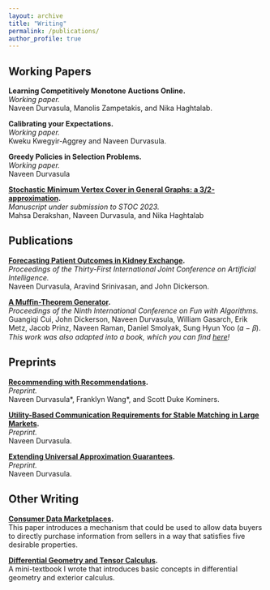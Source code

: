 ```yaml
---
layout: archive
title: "Writing"
permalink: /publications/
author_profile: true
---
```


## Working Papers

**Learning Competitively Monotone Auctions Online.**<br/>_Working paper._<br/> Naveen Durvasula, Manolis Zampetakis, and Nika Haghtalab.

**Calibrating your Expectations.**<br/>_Working paper._<br/> Kweku Kwegyir-Aggrey and Naveen Durvasula.

**Greedy Policies in Selection Problems.**<br/>_Working paper._ <br/> Naveen Durvasula

**[Stochastic Minimum Vertex Cover in General Graphs: a 3/2-approximation](https://people.eecs.berkeley.edu/~nika/pubs/stochasticVC.pdf).**<br/>_Manuscript under submission to STOC 2023._ <br/> Mahsa Derakshan, Naveen Durvasula, and Nika Haghtalab

## Publications

**[Forecasting Patient Outcomes in Kidney Exchange](https://www.cs.umd.edu/~srin/PDF/2022/2022-ijcai-kidney-exchange-longer.pdf).**<br/>_Proceedings of the Thirty-First International Joint Conference on Artificial Intelligence._ <br/> Naveen Durvasula, Aravind Srinivasan, and John Dickerson.

**[A Muffin-Theorem Generator](https://drops.dagstuhl.de/opus/volltexte/2018/8806/pdf/LIPIcs-FUN-2018-15.pdf).**<br/>_Proceedings of the Ninth International Conference on Fun with Algorithms._ <br/> Guangiqi Cui, John Dickerson, Naveen Durvasula, William Gasarch, Erik Metz, Jacob Prinz, Naveen Raman, Daniel
Smolyak, Sung Hyun Yoo (𝛼 − 𝛽). _This work was also adapted into a book, which you can find [here](https://www.worldscientific.com/worldscibooks/10.1142/11689#t=aboutBook)!_

## Preprints

**[Recommending with Recommendations](https://arxiv.org/abs/2112.00979).**<br/>_Preprint._ <br/> Naveen Durvasula\*, Franklyn Wang\*, and Scott Duke Kominers.

**[Utility-Based Communication Requirements for Stable Matching in Large Markets](http://arxiv.org/abs/2212.04024).**<br/>_Preprint._ <br/> Naveen Durvasula.

**[Extending Universal Approximation Guarantees](http://arxiv.org/abs/2212.07934).** <br/> _Preprint._ <br/> Naveen Durvasula.

## Other Writing

**[Consumer Data Marketplaces](http://ndurvasula.com/files/datamkt.pdf).** <br/> This paper introduces a mechanism that could be used to allow data buyers to directly purchase information from sellers in a way that satisfies five desirable properties. 

**[Differential Geometry and Tensor Calculus](http://ndurvasula.com/files/diffgeo.pdf).** <br/> A mini-textbook I wrote that introduces basic concepts in differential geometry and exterior calculus. 



